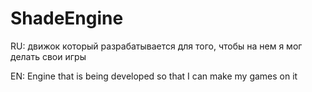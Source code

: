 # ShadeEngine
RU: движок который разрабатывается для того, чтобы на нем я мог делать свои игры

EN: Engine that is being developed so that I can make my games on it
